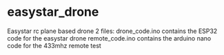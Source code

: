 # easystar_drone
Easystar rc plane based drone
2 files:
drone_code.ino contains the ESP32 code for the easystar drone
remote_code.ino contains the arduino nano code for the 433mhz remote
test
